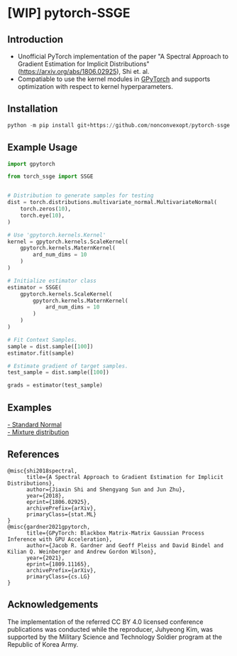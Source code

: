 # [WIP] pytorch-SSGE
## Introduction
- Unofficial PyTorch implementation of the paper "A Spectral Approach to Gradient Estimation for Implicit Distributions" (https://arxiv.org/abs/1806.02925), Shi et. al.
- Compatiable to use the kernel modules in [GPyTorch](https://gpytorch.ai/) and supports optimization with respect to kernel hyperparameters.

## Installation
```python
python -m pip install git+https://github.com/nonconvexopt/pytorch-ssge.git
```

## Example Usage
```python
import gpytorch

from torch_ssge import SSGE


# Distribution to generate samples for testing
dist = torch.distributions.multivariate_normal.MultivariateNormal(
    torch.zeros(10),
    torch.eye(10),
)

# Use 'gpytorch.kernels.Kernel'
kernel = gpytorch.kernels.ScaleKernel(
    gpytorch.kernels.MaternKernel(
        ard_num_dims = 10
    )
)

# Initialize estimator class
estimator = SSGE(
    gpytorch.kernels.ScaleKernel(
        gpytorch.kernels.MaternKernel(
            ard_num_dims = 10
        )
    )
)

# Fit Context Samples.
sample = dist.sample([100])
estimator.fit(sample)

# Estimate gradient of target samples.
test_sample = dist.sample([100])

grads = estimator(test_sample)
```

## Examples
[- Standard Normal](https://github.com/nonconvexopt/pytorch-ssge/blob/master/examples/standard_normal.ipynb)<br>
[- Mixture distribution](https://github.com/nonconvexopt/pytorch-ssge/blob/master/examples/gaussian_mixture.ipynb)<br>

## References
```
@misc{shi2018spectral,
      title={A Spectral Approach to Gradient Estimation for Implicit Distributions}, 
      author={Jiaxin Shi and Shengyang Sun and Jun Zhu},
      year={2018},
      eprint={1806.02925},
      archivePrefix={arXiv},
      primaryClass={stat.ML}
}
@misc{gardner2021gpytorch,
      title={GPyTorch: Blackbox Matrix-Matrix Gaussian Process Inference with GPU Acceleration}, 
      author={Jacob R. Gardner and Geoff Pleiss and David Bindel and Kilian Q. Weinberger and Andrew Gordon Wilson},
      year={2021},
      eprint={1809.11165},
      archivePrefix={arXiv},
      primaryClass={cs.LG}
}
```

## Acknowledgements
The implementation of the referred CC BY 4.0 licensed conference publications was conducted while the reproducer, Juhyeong Kim, was supported by the Military Science and Technology Soldier program at the Republic of Korea Army.